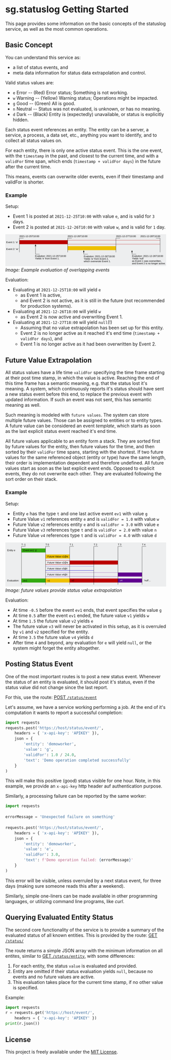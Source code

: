 # sg.statuslog Getting Started
This page provides some information on the basic concepts of the statuslog service, as well as the most common operations.


## Basic Concept
You can understand this service as:
* a list of status events, and
* meta data information for status data extrapolation and control.

Valid status values are:
* `e` Error -- (Red) Error status; Something is not working.
* `w` Warning -- (Yellow) Warning status; Operations might be impacted.
* `g` Good -- (Green) All is good.
* `n` Neutral -- Status was not evaluated, is unknown, or has no meaning.
* `d` Dark -- (Black) Entity is (expectedly) unavailable, or status is explicitly hidden.

Each status event references an entity.
The entity can be a server, a service, a process, a data set, etc., anything you want to identify, and to collect all status values on.

For each entity, there is only one active status event.
This is the one event, with the `timestamp` in the past, and closest to the current time, and with a `validFor` time span, which ends (`timestamp + validFor days`) in the future after the current time.

This means, events can overwrite older events, even if their timestamp and validFor is shorter.

### Example
Setup:
* Event 1 is posted at `2021-12-25T10:00` with value `e`, and is valid for `3` days.
* Event 2 is posted at `2021-12-26T10:00` with value `w`, and is valid for `1` day.

![Example evaluation of overlapping events](./getting-started-eval-example-1.svg)
_Image: Example evaluation of overlapping events_

Evaluation:
* Evaluating at `2021-12-25T18:00` will yield `e`
	* as Event 1 is active,
	* and Event 2 is not active, as it is still in the future (not recommended for production systems).
* Evaluating at `2021-12-26T18:00` will yield `w`
	* as Event 2 is now active and overwriting Event 1.
* Evaluating at `2021-12-27T18:00` will yield `null`(!)
	* Assuming that no value extrapolation has been set up for this entity.
	* Event 2 is no longer active as it reached it's end time (`timestamp + validFor days`), and
	* Event 1 is no longer active as it had been overwritten by Event 2.


## Future Value Extrapolation
All status values have a life time `validFor` specifying the time frame starting at their post time stamp, in which the value is active.
Reaching the end of this time frame has a semantic meaning, e.g. that the status lost it's meaning.
A system, which continuously reports it's status should have sent a new status event before this end, to replace the previous event with updated information.
If such an event was not sent, this has semantic meaning as well.

Such meaning is modeled with `future values`.
The system can store multiple future values.
Those can be assigned to entities or to entity types.
A future value can be considered an event _template_, which starts as soon as the last explicit status event reached it's end time.

All future values applicable to an entity form a stack.
They are sorted first by future values for the entity, then future values for the time, and then sorted by their `validFor` time spans, starting with the shortest.
If two future values for the same referenced object (entity or type) have the same length, their order is implementation dependent and therefore undefined.
All future values start as soon as the last explicit event ends.
Opposed to explicit events, they do not overwrite each other.
They are evaluated following the sort order on their stack.

### Example
Setup:
* Entity `e` has the type `t` and one last active event `ev1` with value `g`
* Future Value `v1` references entity `e` and is `validFor = 1.0` with value `w`
* Future Value `v2` references entity `e` and is `validFor = 3.0` with value `e`
* Future Value `v3` references type `t` and is `validFor = 2.0` with value `n`
* Future Value `v4` references type `t` and is `validFor = 4.0` with value `d`

![Example future value provide status value extrapolation](./getting-started-eval-example-2.svg)
_Image: future values provide status value extrapolation_

Evaluation:
* At time `-0.5` before the event `ev1` ends, that event specifies the value `g`
* At time `0.5` after the event `ev1` ended, the future value `v1` yields `w`
* At time `1.5` the future value `v2` yields `e`
* The future value `v3` will never be activated in this setup, as it is overruled by `v1` and `v2` specified for the entity.
* At time `3.5` the future value `v4` yields `d`
* After time `4` and beyond, any evaluation for `e` will yield `null`, or the system might forget the entity altogether.


## Posting Status Event
One of the most important routes is to post a new status event.
Whenever the status of an entity is evaluated, it should post it's status, even if the status value did not change since the last report.

For this, use the route: [POST `/status/event`](./api.md#post-statusevent)

Let's assume, we have a service working performing a job.
At the end of it's computation it wants to report a successful completion:
```python
import requests
requests.post('https://host/status/event/',
	headers = { 'x-api-key': 'APIKEY' }),
	json = {
		'entity': 'demoworker',
		'value': 'g',
		'validFor': 1.0 / 24.0,
		'text': 'Demo operation completed successfully'
	}
)
```
This will make this positive (good) status visible for one hour.
Note, in this example, we provide an `x-api-key` http header auf authentication purpose.

Similarly, a processing failure can be reported by the same worker:
```python
import requests

errorMessage = 'Unexpected failure on something'

requests.post('https://host/status/event/',
	headers = { 'x-api-key': 'APIKEY' }),
	json = {
		'entity': 'demoworker',
		'value': 'e',
		'validFor': 3.0,
		'text': f'Demo operation failed: {errorMessage}'
	}
)
```
This error will be visible, unless overruled by a next status event, for three days (making sure someone reads this after a weekend).

Similarly, simple one-liners can be made available in other programming languages, or utilizing command line programs, like _curl_.


## Querying Evaluated Entity Status
The second core functionality of the service is to provide a summary of the evaluated status of all known entities.
This is provided by the route: [GET `/status/`](./api.md#get-status)

The route returns a simple JSON array with the minimum information on all entites, similar to [GET `/status/entity`](./api.md#get-statusentity), with some differences:
1. For each entity, the status `value` is evaluated and provided.
2. Entity are omitted if their status evaluation yields `null`, because no events and no future values are active.
3. This evaluation takes place for the current time stamp, if no other value is specified.

Example:
```python
import requests
r = requests.get('https://host/event/',
	headers = { 'x-api-key': 'APIKEY' })
print(r.json())
```


## License
This project is freely available under the [MIT License](../LICENSE).
